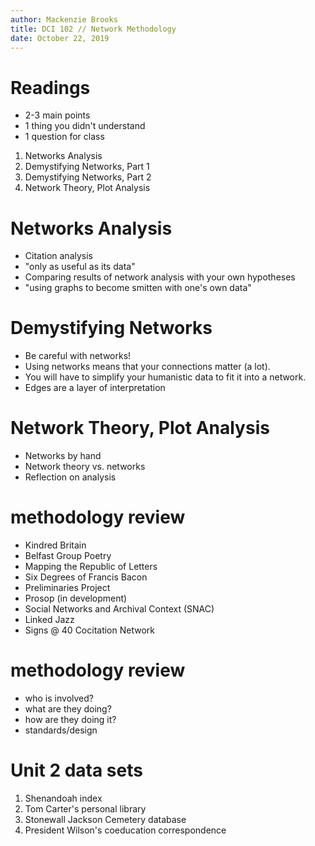 ```yaml
---
author: Mackenzie Brooks
title: DCI 102 // Network Methodology 
date: October 22, 2019
---
```


# Readings

* 2-3 main points
* 1 thing you didn't understand
* 1 question for class

1. Networks Analysis
2. Demystifying Networks, Part 1
3. Demystifying Networks, Part 2
4. Network Theory, Plot Analysis 

# Networks Analysis
* Citation analysis
* "only as useful as its data"
* Comparing results of network analysis with your own hypotheses
* "using graphs to become smitten with one's own data"

# Demystifying Networks
* Be careful with networks!
* Using networks means that your connections matter (a lot).
* You will have to simplify your humanistic data to fit it into a network.
* Edges are a layer of interpretation

# Network Theory, Plot Analysis
* Networks by hand
* Network theory vs. networks
* Reflection on analysis


# methodology review
* Kindred Britain
* Belfast Group Poetry
* Mapping the Republic of Letters
* Six Degrees of Francis Bacon
* Preliminaries Project
* Prosop (in development)
* Social Networks and Archival Context (SNAC)
* Linked Jazz
* Signs @ 40 Cocitation Network

# methodology review 
* who is involved?
* what are they doing?
* how are they doing it?
* standards/design

# Unit 2 data sets
1. Shenandoah index
2. Tom Carter's personal library
3. Stonewall Jackson Cemetery database
4. President Wilson's coeducation correspondence





